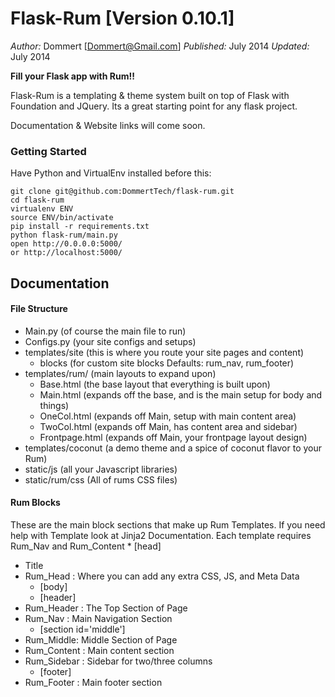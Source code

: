Flask-Rum [Version 0.10.1]
==============
*Author:* Dommert [Dommert@Gmail.com]
*Published:* July 2014
*Updated:* July 2014


**Fill your Flask app with Rum!!**

Flask-Rum is a templating &amp; theme system built on top of Flask with Foundation and JQuery. Its a great starting point for any flask project.


Documentation & Website links will come soon.

### Getting Started
Have Python and VirtualEnv installed before this:

    git clone git@github.com:DommertTech/flask-rum.git
    cd flask-rum
    virtualenv ENV
    source ENV/bin/activate
    pip install -r requirements.txt
    python flask-rum/main.py
    open http://0.0.0.0:5000/
    or http://localhost:5000/


## Documentation

#### File Structure
* Main.py (of course the main file to run)
* Configs.py (your site configs and setups)
* templates/site (this is where you route your site pages and content)
    * blocks (for custom site blocks  Defaults: rum_nav, rum_footer)
* templates/rum/ (main layouts to expand upon)
    * Base.html (the base layout that everything is built upon)
    * Main.html (expands off the base, and is the main setup for body and things)
    * OneCol.html (expands off Main, setup with main content area)
    * TwoCol.html (expands off Main, has content area and sidebar)
    * Frontpage.html (expands off Main, your frontpage layout design)
* templates/coconut (a demo theme and a spice of coconut flavor to your Rum)
* static/js (all your Javascript libraries)
* static/rum/css (All of rums CSS files)

#### Rum Blocks
These are the main block sections that make up Rum Templates. If you need help with Template look at Jinja2 Documentation.
Each template requires Rum_Nav and Rum_Content
    * [head]
* Title
* Rum_Head : Where you can add any extra CSS, JS, and Meta Data
    * [body]
    * [header]
* Rum_Header : The Top Section of Page
* Rum_Nav : Main Navigation Section
    * [section id='middle']
* Rum_Middle: Middle Section of Page
* Rum_Content : Main content section
* Rum_Sidebar : Sidebar for two/three columns
    * [footer]
* Rum_Footer : Main footer section







